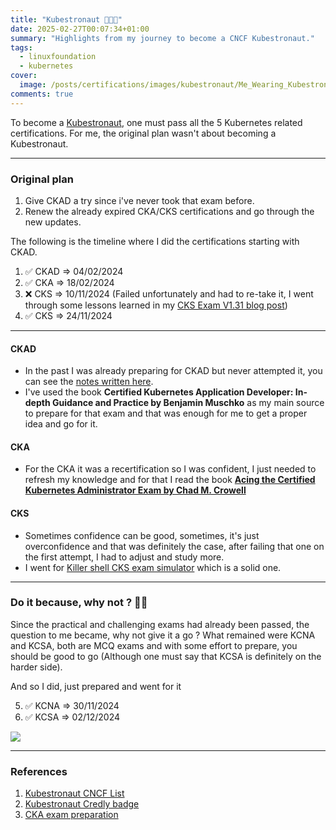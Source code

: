 ```yaml
---
title: "Kubestronaut 🧑‍🚀🚀"
date: 2025-02-27T00:07:34+01:00
summary: "Highlights from my journey to become a CNCF Kubestronaut."
tags:
  - linuxfoundation
  - kubernetes
cover:
  image: /posts/certifications/images/kubestronaut/Me_Wearing_Kubestronaut_Jacket.jpeg
comments: true
---
```


To become a [Kubestronaut](https://www.cncf.io/training/kubestronaut/), one must pass all the 5 Kubernetes related certifications.
For me, the original plan wasn't about becoming a Kubestronaut.

---

### Original plan
1. Give CKAD a try since i've never took that exam before.
2. Renew the already expired CKA/CKS certifications and go through the new updates.

The following is the timeline where I did the certifications starting with CKAD.
1. ✅ CKAD  => 04/02/2024
2. ✅ CKA   => 18/02/2024
3. ❌ CKS   => 10/11/2024 (Failed unfortunately and had to re-take it, I went through some lessons learned in my [CKS Exam V1.31 blog post](https://thejaxon.github.io/posts/certifications/cks_exam/))
4. ✅ CKS   => 24/11/2024

---

#### CKAD
- In the past I was already preparing for CKAD but never attempted it, you can see the [notes written here](https://github.com/theJaxon/CKAD).
- I've used the book **Certified Kubernetes Application Developer: In-depth Guidance and Practice by Benjamin Muschko** as my main source to prepare for that exam and that was enough for me to get a proper idea and go for it.

#### CKA
- For the CKA it was a recertification so I was confident, I just needed to refresh my knowledge and for that I read the book [**Acing the Certified Kubernetes Administrator Exam by Chad M. Crowell**](https://www.manning.com/books/acing-the-certified-kubernetes-administrator-exam)

#### CKS
- Sometimes confidence can be good, sometimes, it's just overconfidence and that was definitely the case, after failing that one on the first attempt, I had to adjust and study more.
- I went for [Killer shell CKS exam simulator](https://killer.sh/cks) which is a solid one.

---

### Do it because, why not ? 🧑‍🚀
Since the practical and challenging exams had already been passed, the question to me became, why not give it a go ?
What remained were KCNA and KCSA, both are MCQ exams and with some effort to prepare, you should be good to go (Although one must say that KCSA is definitely on the harder side).

And so I did, just prepared and went for it

5. ✅ KCNA  => 30/11/2024
6. ✅ KCSA  => 02/12/2024

![](/posts/certifications/images/kubestronaut/Kubestronaut_List.png)

---

### References
1. [Kubestronaut CNCF List](https://www.cncf.io/training/kubestronaut/?p=mohamed-mostafa-elsayed-mohamed)
2. [Kubestronaut Credly badge](https://www.credly.com/badges/c6625984-e8d9-4282-a023-6c700b01e7c5/public_url)
3. [CKA exam preparation](https://github.com/theJaxon/CKA)
